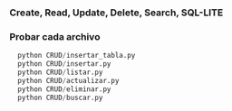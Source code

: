 ### Create, Read, Update, Delete, Search, SQL-LITE

### Probar cada archivo

```python
  python CRUD/insertar_tabla.py
  python CRUD/insertar.py
  python CRUD/listar.py
  python CRUD/actualizar.py
  python CRUD/eliminar.py
  python CRUD/buscar.py
```
